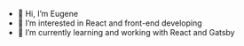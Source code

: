 - 👋 Hi, I’m Eugene
- 👀 I’m interested in React and front-end developing
- 🌱 I’m currently learning and working with React and Gatsby

<!---
eugenewolf507/eugenewolf507 is a ✨ special ✨ repository because its `README.md` (this file) appears on your GitHub profile.
You can click the Preview link to take a look at your changes.
--->
